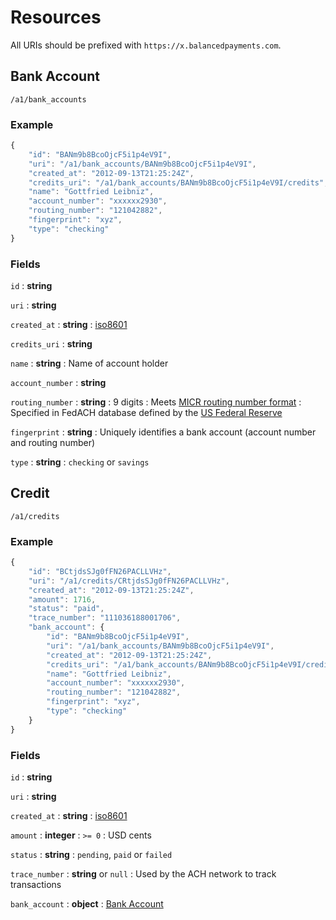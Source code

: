 # Resources

All URIs should be prefixed with `https://x.balancedpayments.com`.

## Bank Account

    /a1/bank_accounts

### Example

```javascript
{
    "id": "BANm9b8BcoOjcF5i1p4eV9I",
    "uri": "/a1/bank_accounts/BANm9b8BcoOjcF5i1p4eV9I",
    "created_at": "2012-09-13T21:25:24Z",
    "credits_uri": "/a1/bank_accounts/BANm9b8BcoOjcF5i1p4eV9I/credits",
    "name": "Gottfried Leibniz",
    "account_number": "xxxxxx2930",
    "routing_number": "121042882",
    "fingerprint": "xyz",
    "type": "checking"
}
```

### Fields

`id`
: **string**

`uri`
: **string**

`created_at`
: **string**
: [iso8601](http://en.wikipedia.org/wiki/Iso8601)

`credits_uri`
: **string**

`name`
: **string**
: Name of account holder

`account_number`
: **string**

`routing_number`
: **string**
: 9 digits
: Meets [MICR routing number format](http://en.wikipedia.org/wiki/Routing_transit_number#MICR_Routing_number_format)
: Specified in FedACH database defined by the
[US Federal Reserve](http://www.fedwiredirectory.frb.org/)

`fingerprint`
: **string**
: Uniquely identifies a bank account (account number and routing number)

`type`
: **string**
: `checking` or `savings`


## Credit

    /a1/credits

### Example

```javascript
{
    "id": "BCtjdsSJg0fFN26PACLLVHz",
    "uri": "/a1/credits/CRtjdsSJg0fFN26PACLLVHz",
    "created_at": "2012-09-13T21:25:24Z",
    "amount": 1716,
    "status": "paid",
    "trace_number": "111036188001706",
    "bank_account": {
        "id": "BANm9b8BcoOjcF5i1p4eV9I",
        "uri": "/a1/bank_accounts/BANm9b8BcoOjcF5i1p4eV9I",
        "created_at": "2012-09-13T21:25:24Z",
        "credits_uri": "/a1/bank_accounts/BANm9b8BcoOjcF5i1p4eV9I/credits",
        "name": "Gottfried Leibniz",
        "account_number": "xxxxxx2930",
        "routing_number": "121042882",
        "fingerprint": "xyz",
        "type": "checking"
    }
}
```

### Fields

`id`
: **string**

`uri`
: **string**

`created_at`
: **string**
: [iso8601](http://en.wikipedia.org/wiki/Iso8601)

`amount`
: **integer**
: `>= 0`
: USD cents

`status`
: **string**
: `pending`, `paid` or `failed`

`trace_number`
: **string** or `null`
: Used by the ACH network to track transactions

`bank_account`
: **object**
: [Bank Account](./resources/bank_accounts.rst)